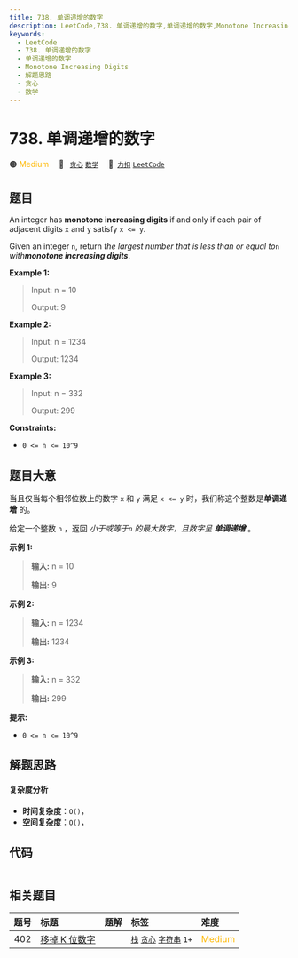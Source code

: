 ```yaml
---
title: 738. 单调递增的数字
description: LeetCode,738. 单调递增的数字,单调递增的数字,Monotone Increasing Digits,解题思路,贪心,数学
keywords:
  - LeetCode
  - 738. 单调递增的数字
  - 单调递增的数字
  - Monotone Increasing Digits
  - 解题思路
  - 贪心
  - 数学
---
```


# 738. 单调递增的数字

🟠 <font color=#ffb800>Medium</font>&emsp; 🔖&ensp; [`贪心`](/tag/greedy.md) [`数学`](/tag/math.md)&emsp; 🔗&ensp;[`力扣`](https://leetcode.cn/problems/monotone-increasing-digits) [`LeetCode`](https://leetcode.com/problems/monotone-increasing-digits)

## 题目

An integer has **monotone increasing digits** if and only if each pair of
adjacent digits `x` and `y` satisfy `x <= y`.

Given an integer `n`, return _the largest number that is less than or equal
to_`n` _with**monotone increasing digits**_.



**Example 1:**

> Input: n = 10
> 
> Output: 9

**Example 2:**

> Input: n = 1234
> 
> Output: 1234

**Example 3:**

> Input: n = 332
> 
> Output: 299

**Constraints:**

  * `0 <= n <= 10^9`


## 题目大意

当且仅当每个相邻位数上的数字 `x` 和 `y` 满足 `x <= y` 时，我们称这个整数是**单调递增** 的。

给定一个整数 `n` ，返回 _小于或等于`n` 的最大数字，且数字呈 **单调递增**_ 。



**示例 1:**

> 
> 
> 
> 
> 
> **输入:** n = 10
> 
> **输出:** 9
> 
> 

**示例 2:**

> 
> 
> 
> 
> 
> **输入:** n = 1234
> 
> **输出:** 1234
> 
> 

**示例 3:**

> 
> 
> 
> 
> 
> **输入:** n = 332
> 
> **输出:** 299
> 
> 



**提示:**

  * `0 <= n <= 10^9`


## 解题思路

#### 复杂度分析

- **时间复杂度**：`O()`，
- **空间复杂度**：`O()`，

## 代码

```javascript

```

## 相关题目

<!-- prettier-ignore -->
| 题号 | 标题 | 题解 | 标签 | 难度 |
| :------: | :------ | :------: | :------ | :------ |
| 402 | [移掉 K 位数字](https://leetcode.com/problems/remove-k-digits) |  |  [`栈`](/tag/stack.md) [`贪心`](/tag/greedy.md) [`字符串`](/tag/string.md) `1+` | <font color=#ffb800>Medium</font> |